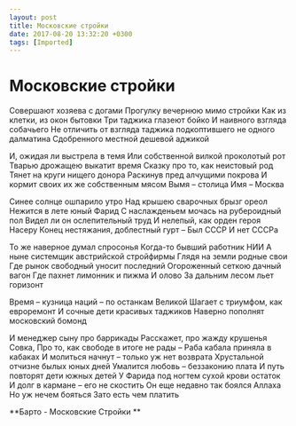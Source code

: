 ```yaml
---
layout: post
title: Московские стройки
date: 2017-08-20 13:32:20 +0300
tags: [Imported]
---
```

# Московские стройки 

Совершают хозяева с догами
Прогулку вечернюю мимо стройки
Как из клетки, из окон бытовки
Три таджика глазеют бойко
И наивного взгляда собачьего
Не отличить от взгляда таджика
подкоптившего не одного далматина
Сдобренного местной дешевой аджикой

И, ожидая ли выстрела в темя
Или собственной вилкой проколотый рот
Тварью дрожащею выкатит время
Сказку про то, как неистовый род
Тянет на круги нищего донора
Раскинув пред алчущими покрова
И кормит своих их же собственным мясом
Вымя – столица
Имя – Москва

Синее солнце ошпарило утро
Над крышею сварочных брызг ореол
Нежится в лете юный Фарид
С наслажденьем мочась на рубероидный пол
Видел ли он ослепительный труд
И нелепый, как орден героя Насеру
Конец нестяжания, доблестный гурт –
Был СССР
И нет СССРа

То же наверное думал спросонья
Когда-то бывший работник НИИ
А ныне системщик австрийской стройфирмы
Глядя на земли родные свои
Где рынок свободный уносит последний
Огороженный сеткою дачный вагон
Где пахнет лимонник и пижма
И олово
За дальним лесом льет горизонт

Время – кузница наций – по останкам Великой
Шагает с триумфом, как евроремонт
И сочные дети красивых таджиков
Наверно пополнят московский бомонд

И менеджер сыну про баррикады
Расскажет, про жажду крушенья Совка,
Про то, как свободе в итоге не рады –
Раба кабала приняла в кабаках
И молиться начнут – только уж нет возврата
Хрустальной отчизне былых юных дней
Умалится любовь – беззаконию плата
И путь повторят дети южных детей
У Фарида под ногтем сухой крови остаток
И долг в кармане – его не скостить
Он еще недавно так боялся Аллаха
Но уж нечем бояться
Зато есть чем платить

**Барто - Московские Стройки **